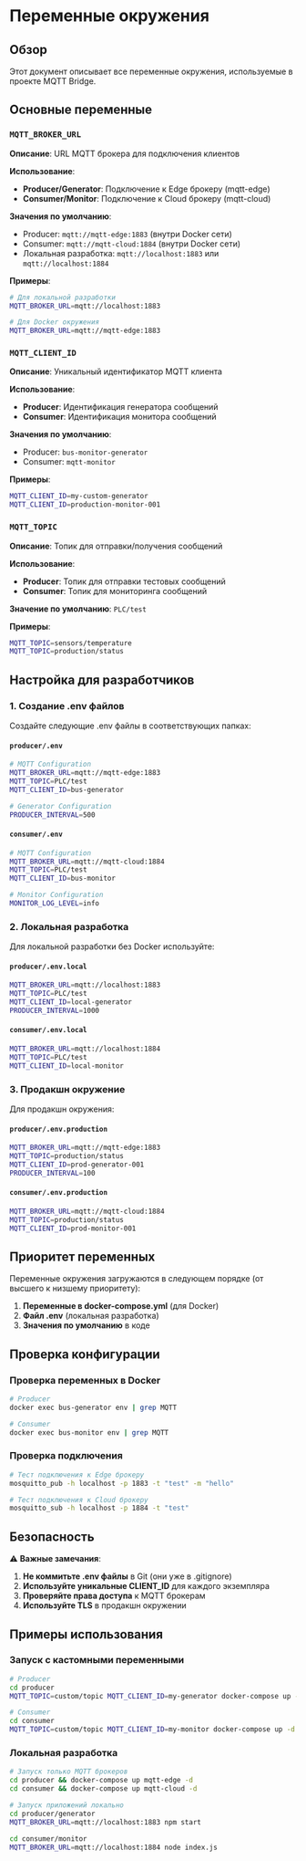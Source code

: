# Переменные окружения

## Обзор

Этот документ описывает все переменные окружения, используемые в проекте MQTT Bridge.

## Основные переменные

### `MQTT_BROKER_URL`
**Описание**: URL MQTT брокера для подключения клиентов

**Использование**:
- **Producer/Generator**: Подключение к Edge брокеру (mqtt-edge)
- **Consumer/Monitor**: Подключение к Cloud брокеру (mqtt-cloud)

**Значения по умолчанию**:
- Producer: `mqtt://mqtt-edge:1883` (внутри Docker сети)
- Consumer: `mqtt://mqtt-cloud:1884` (внутри Docker сети)
- Локальная разработка: `mqtt://localhost:1883` или `mqtt://localhost:1884`

**Примеры**:
```bash
# Для локальной разработки
MQTT_BROKER_URL=mqtt://localhost:1883

# Для Docker окружения
MQTT_BROKER_URL=mqtt://mqtt-edge:1883
```

### `MQTT_CLIENT_ID`
**Описание**: Уникальный идентификатор MQTT клиента

**Использование**:
- **Producer**: Идентификация генератора сообщений
- **Consumer**: Идентификация монитора сообщений

**Значения по умолчанию**:
- Producer: `bus-monitor-generator`
- Consumer: `mqtt-monitor`

**Примеры**:
```bash
MQTT_CLIENT_ID=my-custom-generator
MQTT_CLIENT_ID=production-monitor-001
```

### `MQTT_TOPIC`
**Описание**: Топик для отправки/получения сообщений

**Использование**:
- **Producer**: Топик для отправки тестовых сообщений
- **Consumer**: Топик для мониторинга сообщений

**Значение по умолчанию**: `PLC/test`

**Примеры**:
```bash
MQTT_TOPIC=sensors/temperature
MQTT_TOPIC=production/status
```

## Настройка для разработчиков

### 1. Создание .env файлов

Создайте следующие .env файлы в соответствующих папках:

#### `producer/.env`
```bash
# MQTT Configuration
MQTT_BROKER_URL=mqtt://mqtt-edge:1883
MQTT_TOPIC=PLC/test
MQTT_CLIENT_ID=bus-generator

# Generator Configuration
PRODUCER_INTERVAL=500
```

#### `consumer/.env`
```bash
# MQTT Configuration
MQTT_BROKER_URL=mqtt://mqtt-cloud:1884
MQTT_TOPIC=PLC/test
MQTT_CLIENT_ID=bus-monitor

# Monitor Configuration
MONITOR_LOG_LEVEL=info
```

### 2. Локальная разработка

Для локальной разработки без Docker используйте:

#### `producer/.env.local`
```bash
MQTT_BROKER_URL=mqtt://localhost:1883
MQTT_TOPIC=PLC/test
MQTT_CLIENT_ID=local-generator
PRODUCER_INTERVAL=1000
```

#### `consumer/.env.local`
```bash
MQTT_BROKER_URL=mqtt://localhost:1884
MQTT_TOPIC=PLC/test
MQTT_CLIENT_ID=local-monitor
```

### 3. Продакшн окружение

Для продакшн окружения:

#### `producer/.env.production`
```bash
MQTT_BROKER_URL=mqtt://mqtt-edge:1883
MQTT_TOPIC=production/status
MQTT_CLIENT_ID=prod-generator-001
PRODUCER_INTERVAL=100
```

#### `consumer/.env.production`
```bash
MQTT_BROKER_URL=mqtt://mqtt-cloud:1884
MQTT_TOPIC=production/status
MQTT_CLIENT_ID=prod-monitor-001
```

## Приоритет переменных

Переменные окружения загружаются в следующем порядке (от высшего к низшему приоритету):

1. **Переменные в docker-compose.yml** (для Docker)
2. **Файл .env** (локальная разработка)
3. **Значения по умолчанию** в коде

## Проверка конфигурации

### Проверка переменных в Docker
```bash
# Producer
docker exec bus-generator env | grep MQTT

# Consumer
docker exec bus-monitor env | grep MQTT
```

### Проверка подключения
```bash
# Тест подключения к Edge брокеру
mosquitto_pub -h localhost -p 1883 -t "test" -m "hello"

# Тест подключения к Cloud брокеру
mosquitto_sub -h localhost -p 1884 -t "test"
```

## Безопасность

⚠️ **Важные замечания**:

1. **Не коммитьте .env файлы** в Git (они уже в .gitignore)
2. **Используйте уникальные CLIENT_ID** для каждого экземпляра
3. **Проверяйте права доступа** к MQTT брокерам
4. **Используйте TLS** в продакшн окружении

## Примеры использования

### Запуск с кастомными переменными
```bash
# Producer
cd producer
MQTT_TOPIC=custom/topic MQTT_CLIENT_ID=my-generator docker-compose up -d

# Consumer
cd consumer
MQTT_TOPIC=custom/topic MQTT_CLIENT_ID=my-monitor docker-compose up -d
```

### Локальная разработка
```bash
# Запуск только MQTT брокеров
cd producer && docker-compose up mqtt-edge -d
cd consumer && docker-compose up mqtt-cloud -d

# Запуск приложений локально
cd producer/generator
MQTT_BROKER_URL=mqtt://localhost:1883 npm start

cd consumer/monitor
MQTT_BROKER_URL=mqtt://localhost:1884 node index.js
``` 